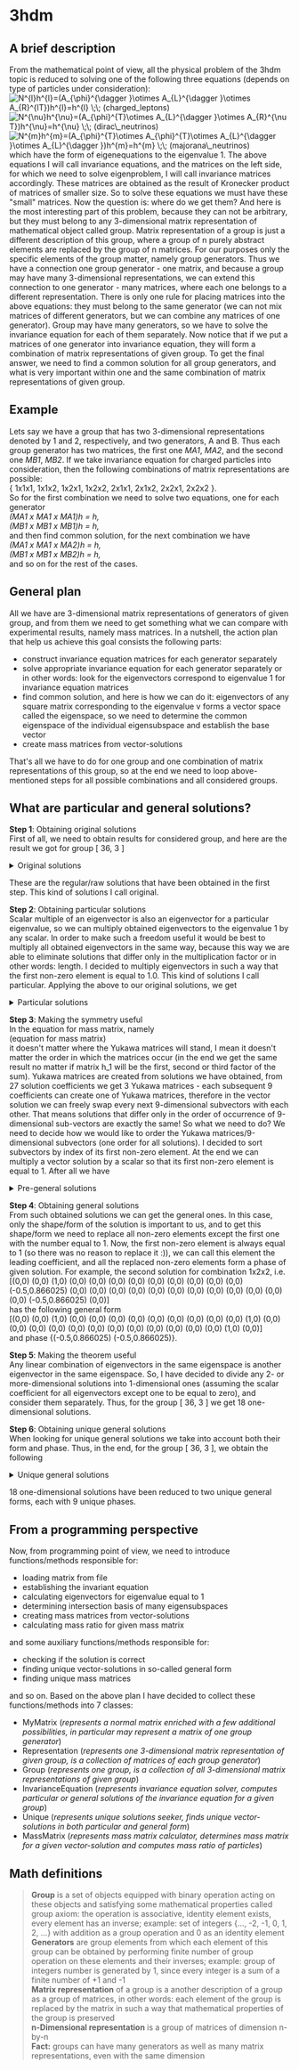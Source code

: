 # 3hdm
## A brief description
From the mathematical point of view, all the physical problem of the 3hdm topic is reduced to solving one of the following three equations (depends on type of particles under consideration):\
<img src="https://latex.codecogs.com/png.image?\dpi{120}&space;N^{l}h^{l}=(A_{\phi}^{\dagger&space;}\otimes&space;&space;A_{L}^{\dagger&space;}\otimes&space;A_{R}^{lT})h^{l}=h^{l}&space;\;\;&space;(charged\_leptons)" title="N^{l}h^{l}=(A_{\phi}^{\dagger }\otimes A_{L}^{\dagger }\otimes A_{R}^{lT})h^{l}=h^{l} \;\; (charged_leptons)" />\
<img src="https://latex.codecogs.com/png.image?\dpi{120}&space;N^{\nu}h^{\nu}=(A_{\phi}^{T}\otimes&space;&space;A_{L}^{\dagger&space;}\otimes&space;A_{R}^{\nu&space;T})h^{\nu}=h^{\nu}&space;\;\;&space;(dirac\_neutrinos)" title="N^{\nu}h^{\nu}=(A_{\phi}^{T}\otimes A_{L}^{\dagger }\otimes A_{R}^{\nu T})h^{\nu}=h^{\nu} \;\; (dirac\_neutrinos)" />\
<img src="https://latex.codecogs.com/png.image?\dpi{120}&space;N^{m}h^{m}=(A_{\phi}^{T}\otimes&space;A_{\phi}^{T}\otimes&space;A_{L}^{\dagger&space;}\otimes&space;A_{L}^{\dagger&space;})h^{m}=h^{m}&space;\;\;&space;(majorana\_neutrinos)" title="N^{m}h^{m}=(A_{\phi}^{T}\otimes A_{\phi}^{T}\otimes A_{L}^{\dagger }\otimes A_{L}^{\dagger })h^{m}=h^{m} \;\; (majorana\_neutrinos)" />\
which have the form of eigenequations to the eigenvalue 1. The above equations I will call invariance equations, and the matrices on the left side, for which we need to solve eigenproblem, I will call invariance matrices accordingly. These matrices are obtained as the result of Kronecker product of matrices of smaller size. So to solve these equations we must have these "small" matrices. Now the question is: where do we get them? And here is the most interesting part of this problem, because they can not be arbitrary, but they must belong to any 3-dimensional matrix representation of mathematical object called group. Matrix representation of a group is just a different description of this group, where a group of n purely abstract elements are replaced by the group of n matrices. For our purposes only the specific elements of the group matter, namely group generators. Thus we have a connection one group generator - one matrix, and because a group may have many 3-dimensional representations, we can extend this connection to one generator - many matrices, where each one belongs to a different representation. There is only one rule for placing matrices into the above equations: they must belong to the same generator (we can not mix matrices of different generators, but we can combine any matrices of one generator). Group may have many generators, so we have to solve the invariance equation for each of them separately. Now notice that if we put a matrices of one generator into invariance equation, they will form a combination of matrix representations of given group. To get the final answer, we need to find a common solution for all group generators, and what is very important within one and the same combination of matrix representations of given group.
## Example
Lets say we have a group that has two 3-dimensional representations denoted by 1 and 2, respectively, and two generators, A and B. Thus each group generator has two matrices, the first one *MA1*, *MA2*, and the second one *MB1*, *MB2*. If we take invariance equation for charged particles into consideration, then the following combinations of matrix representations are possible:\
 { 1x1x1, 1x1x2, 1x2x1, 1x2x2, 2x1x1, 2x1x2, 2x2x1, 2x2x2 }.\
So for the first combination we need to solve two equations, one for each generator\
 *(MA1 x MA1 x MA1)h = h,*\
 *(MB1 x MB1 x MB1)h = h,*\
and then find common solution, for the next combination we have\
 *(MA1 x MA1 x MA2)h = h,*\
 *(MB1 x MB1 x MB2)h = h,*\
and so on for the rest of the cases.
## General plan
All we have are 3-dimensional matrix representations of generators of given group, and from them we need to get something what we can compare with experimental results, namely mass matrices. In a nutshell, the action plan that help us achieve this goal consists the following parts:
 - construct invariance equation matrices for each generator separately
 - solve appropriate invariance equation for each generator separately or in other words: look for the eigenvectors correspond to eigenvalue 1 for invariance equation matrices
 - find common solution, and here is how we can do it: eigenvectors of any square matrix corresponding to the eigenvalue v forms a vector space called the eigenspace, so we need to determine the common eigenspace of the individual eigensubspace and establish the base vector
 - create mass matrices from vector-solutions

That's all we have to do for one group and one combination of matrix representations of this group, so at the end we need to loop above-mentioned steps for all possible combinations and all considered groups.
## What are particular and general solutions?
**Step 1**: Obtaining original solutions\
First of all, we need to obtain results for considered group, and here are the result we got for group [ 36, 3 ]

<details>
 <summary> Original solutions </summary>
1x1x1<br/>
[(0,0) (0,0) (0,0) (0,0) (0,0) (0,0) (0,0) (0.57735,0) (0,0) (0,0) (0,0) (0.57735,0) (0,0) (0,0) (0,0) (0,0) (0,0) (0,0) (0,0) (0,0) (0,0) (0.57735,0) (0,0) (0,0) (0,0) (0,0) (0,0)]<br/>
[(0,0) (0,0) (0,0) (0,0) (0,0) (-0.57735,0) (0,0) (0,0) (0,0) (0,0) (0,0) (0,0) (0,0) (0,0) (0,0) (-0.57735,0) (0,0) (0,0) (0,0) (-0.57735,0) (0,0) (0,0) (0,0) (0,0) (0,0) (0,0) (0,0)]<br/>
1x2x2<br/>
[(0,0) (0,0) (0,0) (0,0) (0,0) (0.288231,0.49923) (0,0) (0,0) (0,0) (0,0) (0,0) (0,0) (0,0) (0,0) (0,0) (-0.576461,0) (0,0) (0,0) (0,0) (0.288231,0.49923) (0,0) (0,0) (0,0) (0,0) (0,0) (0,0) (0,0)]<br/>
[(0,0) (0,0) (0,0) (0,0) (0,0) (0,0) (0,0) (0.556085,0) (0,0) (0,0) (0,0) (-0.278043,-0.481584) (0,0) (0,0) (0,0) (0,0) (0,0) (0,0) (0,0) (0,0) (0,0) (0.556085,0) (0,0) (0,0) (0,0) (0,<br/>0) (0,0)]<br/>
1x3x3<br/>
[(0,0) (0,0) (0,0) (0,0) (0,0) (0.288231,-0.49923) (0,0) (0,0) (0,0) (0,0) (0,0) (0,0) (0,0) (0,0) (0,0) (-0.576461,0) (0,0) (0,0) (0,0) (0.288231,-0.49923) (0,0) (0,0) (0,0) (0,0) (0,0) (0,0) (0,0)]<br/>
[(0,0) (0,0) (0,0) (0,0) (0,0) (0,0) (0,0) (0.556085,0) (0,0) (0,0) (0,0) (-0.278043,0.481584) (0,0) (0,0) (0,0) (0,0) (0,0) (0,0) (0,0) (0,0) (0,0) (0.556085,0) (0,0) (0,0) (0,0) (0,0) (0,0)]<br/>
2x1x2<br/>
[(0,0) (0,0) (0,0) (0,0) (0,0) (0,0) (0,0) (-0.288349,-0.499434) (0,0) (0,0) (0,0) (-0.288349,-0.499434) (0,0) (0,0) (0,0) (0,0) (0,0) (0,0) (0,0) (0,0) (0,0) (0.576697,0) (0,0) (0,0) (0,0) (0,0) (0,0)]<br/>
[(0,0) (0,0) (0,0) (0,0) (0,0) (0.288675,0.5) (0,0) (0,0) (0,0) (0,0) (0,0) (0,0) (0,0) (0,0) (0,0) (-0.57735,0) (0,0) (0,0) (0,0) (-0.57735,0) (0,0) (0,0) (0,0) (0,0) (0,0) (0,0) (0,0)]<br/>
2x2x3<br/>
[(0,0) (0,0) (0,0) (0,0) (0,0) (0,0) (0,0) (-0.170462,-0.295248) (0,0) (0,0) (0,0) (-0.170462,0.295248) (0,0) (0,0) (0,0) (0,0) (0,0) (0,0) (0,0) (0,0) (0,0) (0.340923,0) (0,0) (0,0) (0,0) (0,0) (0,0)]<br/>
[(0,0) (0,0) (0,0) (0,0) (0,0) (0.278228,-0.481905) (0,0) (0,0) (0,0) (0,0) (0,0) (0,0) (0,0) (0,0) (0,0) (-0.556456,0) (0,0) (0,0) (0,0) (0.278228,0.481905) (0,0) (0,0) (0,0) (0,0) (0,0) (0,0) (0,0)]<br/>
2x3x1<br/>
[(0,0) (0,0) (0,0) (0,0) (0,0) (-0.57383,0) (0,0) (0,0) (0,0) (0,0) (0,0) (0,0) (0,0) (0,0) (0,0) (-0.57383,0) (0,0) (0,0) (0,0) (0.286915,-0.496951) (0,0) (0,0) (0,0) (0,0) (0,0) (0,0) (0,0)]<br/>
[(0,0) (0,0) (0,0) (0,0) (0,0) (0,0) (0,0) (-0.241197,-0.417766) (0,0) (0,0) (0,0) (0.482394,0) (0,0) (0,0) (0,0) (0,0) (0,0) (0,0) (0,0) (0,0) (0,0) (0.482394,0) (0,0) (0,0) (0,0) (0,0) (0,0)]<br/>
3x1x3<br/>
[(0,0) (0,0) (0,0) (0,0) (0,0) (0,0) (0,0) (-0.288349,0.499434) (0,0) (0,0) (0,0) (-0.288349,0.499434) (0,0) (0,0) (0,0) (0,0) (0,0) (0,0) (0,0) (0,0) (0,0) (0.576697,0) (0,0) (0,0) (0,0) (0,0) (0,0)]<br/>
[(0,0) (0,0) (0,0) (0,0) (0,0) (0.288675,-0.5) (0,0) (0,0) (0,0) (0,0) (0,0) (0,0) (0,0) (0,0) (0,0) (-0.57735,0) (0,0) (0,0) (0,0) (-0.57735,0) (0,0) (0,0) (0,0) (0,0) (0,0) (0,0) (0,0)]<br/>
3x2x1<br/>
[(0,0) (0,0) (0,0) (0,0) (0,0) (-0.57383,0) (0,0) (0,0) (0,0) (0,0) (0,0) (0,0) (0,0) (0,0) (0,0) (-0.57383,0) (0,0) (0,0) (0,0) (0.286915,0.496951) (0,0) (0,0) (0,0) (0,0) (0,0) (0,0) (0,0)]<br/>
[(0,0) (0,0) (0,0) (0,0) (0,0) (0,0) (0,0) (-0.241197,0.417766) (0,0) (0,0) (0,0) (0.482394,0) (0,0) (0,0) (0,0) (0,0) (0,0) (0,0) (0,0) (0,0) (0,0) (0.482394,0) (0,0) (0,0) (0,0) (0,0) (0,0)]<br/>
3x3x2<br/>
[(0,0) (0,0) (0,0) (0,0) (0,0) (0,0) (0,0) (-0.170462,0.295248) (0,0) (0,0) (0,0) (-0.170462,-0.295248) (0,0) (0,0) (0,0) (0,0) (0,0) (0,0) (0,0) (0,0) (0,0) (0.340923,0) (0,0) (0,0) (0,0) (0,0) (0,0)]<br/>
[(0,0) (0,0) (0,0) (0,0) (0,0) (0.278228,0.481905) (0,0) (0,0) (0,0) (0,0) (0,0) (0,0) (0,0) (0,0) (0,0) (-0.556456,0) (0,0) (0,0) (0,0) (0.278228,-0.481905) (0,0) (0,0) (0,0) (0,0) (0,0) (0,0) (0,0)]
</details>

These are the regular/raw solutions that have been obtained in the first step. This kind of solutions I call original.

**Step 2**: Obtaining particular solutions\
Scalar multiple of an eigenvector is also an eigenvector for a particular eigenvalue, so we can multiply obtained eigenvectors to the eigenvalue 1 by any scalar. In order to make such a freedom useful it would be best to multiply all obtained eigenvectors in the same way, because this way we are able to eliminate solutions that differ only in the multiplication factor or in other words: length. I decided to multiply eigenvectors in such a way that the first non-zero element is equal to 1.0. This kind of solutions I call particular. Applying the above to our original solutions, we get

<details>
 <summary> Particular solutions </summary>
1x1x1<br/>
[(0,0) (0,0) (0,0) (0,0) (0,0) (0,0) (0,0) (1,0) (0,0) (0,0) (0,0) (1,0) (0,0) (0,0) (0,0) (0,0) (0,0) (0,0) (0,0) (0,0) (0,0) (1,0) (0,0) (0,0) (0,0) (0,0) (0,0)]<br/>
[(0,0) (0,0) (0,0) (0,0) (0,0) (1,0) (0,0) (0,0) (0,0) (0,0) (0,0) (0,0) (0,0) (0,0) (0,0) (1,0) (0,0) (0,0) (0,0) (1,0) (0,0) (0,0) (0,0) (0,0) (0,0) (0,0) (0,0)]<br/>
1x2x2<br/>
[(0,0) (0,0) (0,0) (0,0) (0,0) (1,0) (0,0) (0,0) (0,0) (0,0) (0,0) (0,0) (0,0) (0,0) (0,0) (-0.5,0.866025) (0,0) (0,0) (0,0) (1,0) (0,0) (0,0) (0,0) (0,0) (0,0) (0,0) (0,0)]<br/>
[(0,0) (0,0) (0,0) (0,0) (0,0) (0,0) (0,0) (1,0) (0,0) (0,0) (0,0) (-0.5,-0.866025) (0,0) (0,0) (0,0) (0,0) (0,0) (0,0) (0,0) (0,0) (0,0) (1,0) (0,0) (0,0) (0,0) (0,0) (0,0)]<br/>
1x3x3<br/>
[(0,0) (0,0) (0,0) (0,0) (0,0) (1,0) (0,0) (0,0) (0,0) (0,0) (0,0) (0,0) (0,0) (0,0) (0,0) (-0.5,-0.866025) (0,0) (0,0) (0,0) (1,0) (0,0) (0,0) (0,0) (0,0) (0,0) (0,0) (0,0)]<br/>
[(0,0) (0,0) (0,0) (0,0) (0,0) (0,0) (0,0) (1,0) (0,0) (0,0) (0,0) (-0.5,0.866025) (0,0) (0,0) (0,0) (0,0) (0,0) (0,0) (0,0) (0,0) (0,0) (1,0) (0,0) (0,0) (0,0) (0,0) (0,0)]<br/>
2x1x2<br/>
[(0,0) (0,0) (0,0) (0,0) (0,0) (0,0) (0,0) (1,0) (0,0) (0,0) (0,0) (1,0) (0,0) (0,0) (0,0) (0,0) (0,0) (0,0) (0,0) (0,0) (0,0) (-0.5,0.866025) (0,0) (0,0) (0,0) (0,0) (0,0)]<br/>
[(0,0) (0,0) (0,0) (0,0) (0,0) (1,0) (0,0) (0,0) (0,0) (0,0) (0,0) (0,0) (0,0) (0,0) (0,0) (-0.5,0.866025) (0,0) (0,0) (0,0) (-0.5,0.866025) (0,0) (0,0) (0,0) (0,0) (0,0) (0,0) (0,0)]<br/>
2x2x3<br/>
[(0,0) (0,0) (0,0) (0,0) (0,0) (1,0) (0,0) (0,0) (0,0) (0,0) (0,0) (0,0) (0,0) (0,0) (0,0) (-0.5,-0.866025) (0,0) (0,0) (0,0) (-0.5,0.866025) (0,0) (0,0) (0,0) (0,0) (0,0) (0,0) (0,0)]<br/>
[(0,0) (0,0) (0,0) (0,0) (0,0) (0,0) (0,0) (1,0) (0,0) (0,0) (0,0) (-0.5,-0.866025) (0,0) (0,0) (0,0) (0,0) (0,0) (0,0) (0,0) (0,0) (0,0) (-0.5,0.866025) (0,0) (0,0) (0,0) (0,0) (0,0)]<br/>
2x3x1<br/>
[(0,0) (0,0) (0,0) (0,0) (0,0) (0,0) (0,0) (1,0) (0,0) (0,0) (0,0) (-0.5,0.866025) (0,0) (0,0) (0,0) (0,0) (0,0) (0,0) (0,0) (0,0) (0,0) (-0.5,0.866025) (0,0) (0,0) (0,0) (0,0) (0,0)]<br/>
[(0,0) (0,0) (0,0) (0,0) (0,0) (1,0) (0,0) (0,0) (0,0) (0,0) (0,0) (0,0) (0,0) (0,0) (0,0) (1,0) (0,0) (0,0) (0,0) (-0.5,0.866025) (0,0) (0,0) (0,0) (0,0) (0,0) (0,0) (0,0)]<br/>
3x1x3<br/>
[(0,0) (0,0) (0,0) (0,0) (0,0) (0,0) (0,0) (1,0) (0,0) (0,0) (0,0) (1,0) (0,0) (0,0) (0,0) (0,0) (0,0) (0,0) (0,0) (0,0) (0,0) (-0.5,-0.866025) (0,0) (0,0) (0,0) (0,0) (0,0)]<br/>
[(0,0) (0,0) (0,0) (0,0) (0,0) (1,0) (0,0) (0,0) (0,0) (0,0) (0,0) (0,0) (0,0) (0,0) (0,0) (-0.5,-0.866025) (0,0) (0,0) (0,0) (-0.5,-0.866025) (0,0) (0,0) (0,0) (0,0) (0,0) (0,0) (0,0)]<br/>
3x2x1<br/>
[(0,0) (0,0) (0,0) (0,0) (0,0) (0,0) (0,0) (1,0) (0,0) (0,0) (0,0) (-0.5,-0.866025) (0,0) (0,0) (0,0) (0,0) (0,0) (0,0) (0,0) (0,0) (0,0) (-0.5,-0.866025) (0,0) (0,0) (0,0) (0,0) (0,0)]<br/>
[(0,0) (0,0) (0,0) (0,0) (0,0) (1,0) (0,0) (0,0) (0,0) (0,0) (0,0) (0,0) (0,0) (0,0) (0,0) (1,0) (0,0) (0,0) (0,0) (-0.5,-0.866025) (0,0) (0,0) (0,0) (0,0) (0,0) (0,0) (0,0)]<br/>
3x3x2<br/>
[(0,0) (0,0) (0,0) (0,0) (0,0) (1,0) (0,0) (0,0) (0,0) (0,0) (0,0) (0,0) (0,0) (0,0) (0,0) (-0.5,0.866025) (0,0) (0,0) (0,0) (-0.5,-0.866025) (0,0) (0,0) (0,0) (0,0) (0,0) (0,0) (0,0)]<br/>
[(0,0) (0,0) (0,0) (0,0) (0,0) (0,0) (0,0) (1,0) (0,0) (0,0) (0,0) (-0.5,0.866025) (0,0) (0,0) (0,0) (0,0) (0,0) (0,0) (0,0) (0,0) (0,0) (-0.5,-0.866025) (0,0) (0,0) (0,0) (0,0) (0,0)]
</details>

**Step 3**: Making the symmetry useful\
In the equation for mass matrix, namely\
(equation for mass matrix)\
it doesn't matter where the Yukawa matrices will stand, I mean it doesn't matter the order in which the matrices occur (in the end we get the same result no matter if matrix h_1 will be the first, second or third factor of the sum). Yukawa matrices are created from solutions we have obtained, from 27 solution coefficients we get 3 Yukawa matrices - each subsequent 9 coefficients can create one of Yukawa matrices, therefore in the vector solution we can freely swap every next 9-dimensional subvectors with each other. That means solutions that differ only in the order of occurrence of 9-dimensional sub-vectors are exactly the same! So what we need to do? We need to decide how we would like to order the Yukawa matrices/9-dimensional subvectors (one order for all solutions). I decided to sort subvectors by index of its first non-zero element. At the end we can multiply a vector solution by a scalar so that its first non-zero element is equal to 1. After all we have

<details>
 <summary> Pre-general solutions </summary>
1x1x1<br/>
[(0,0) (0,0) (1,0) (0,0) (0,0) (0,0) (0,0) (0,0) (0,0) (0,0) (0,0) (0,0) (1,0) (0,0) (0,0) (0,0) (0,0) (0,0) (0,0) (0,0) (0,0) (0,0) (0,0) (0,0) (0,0) (1,0) (0,0)]<br/>
[(0,0) (1,0) (0,0) (0,0) (0,0) (0,0) (0,0) (0,0) (0,0) (0,0) (0,0) (0,0) (0,0) (0,0) (1,0) (0,0) (0,0) (0,0) (0,0) (0,0) (0,0) (0,0) (0,0) (0,0) (1,0) (0,0) (0,0)]<br/>
1x2x2<br/>
[(0,0) (1,0) (0,0) (0,0) (0,0) (0,0) (0,0) (0,0) (0,0) (0,0) (0,0) (0,0) (0,0) (0,0) (1,0) (0,0) (0,0) (0,0) (0,0) (0,0) (0,0) (0,0) (0,0) (0,0) (-0.5,0.866025) (0,0) (0,0)]<br/>
[(0,0) (0,0) (1,0) (0,0) (0,0) (0,0) (0,0) (0,0) (0,0) (0,0) (0,0) (0,0) (-0.5,0.866025) (0,0) (0,0) (0,0) (0,0) (0,0) (0,0) (0,0) (0,0) (0,0) (0,0) (0,0) (0,0) (-0.5,0.866025) (0,0)]<br/>
1x3x3<br/>
[(0,0) (1,0) (0,0) (0,0) (0,0) (0,0) (0,0) (0,0) (0,0) (0,0) (0,0) (0,0) (0,0) (0,0) (1,0) (0,0) (0,0) (0,0) (0,0) (0,0) (0,0) (0,0) (0,0) (0,0) (-0.5,-0.866025) (0,0) (0,0)]<br/>
[(0,0) (0,0) (1,0) (0,0) (0,0) (0,0) (0,0) (0,0) (0,0) (0,0) (0,0) (0,0) (-0.5,-0.866025) (0,0) (0,0) (0,0) (0,0) (0,0) (0,0) (0,0) (0,0) (0,0) (0,0) (0,0) (0,0) (-0.5,-0.866025) (0,0)]<br/>
2x1x2<br/>
[(0,0) (0,0) (1,0) (0,0) (0,0) (0,0) (0,0) (0,0) (0,0) (0,0) (0,0) (0,0) (-0.5,0.866025) (0,0) (0,0) (0,0) (0,0) (0,0) (0,0) (0,0) (0,0) (0,0) (0,0) (0,0) (0,0) (1,0) (0,0)]<br/>
[(0,0) (1,0) (0,0) (0,0) (0,0) (0,0) (0,0) (0,0) (0,0) (0,0) (0,0) (0,0) (0,0) (0,0) (-0.5,-0.866025) (0,0) (0,0) (0,0) (0,0) (0,0) (0,0) (0,0) (0,0) (0,0) (1,0) (0,0) (0,0)]<br/>
2x2x3<br/>
[(0,0) (1,0) (0,0) (0,0) (0,0) (0,0) (0,0) (0,0) (0,0) (0,0) (0,0) (0,0) (0,0) (0,0) (-0.5,-0.866025) (0,0) (0,0) (0,0) (0,0) (0,0) (0,0) (0,0) (0,0) (0,0) (-0.5,0.866025) (0,0) (0,0)]<br/>
[(0,0) (0,0) (1,0) (0,0) (0,0) (0,0) (0,0) (0,0) (0,0) (0,0) (0,0) (0,0) (-0.5,-0.866025) (0,0) (0,0) (0,0) (0,0) (0,0) (0,0) (0,0) (0,0) (0,0) (0,0) (0,0) (0,0) (-0.5,0.866025) (0,0)]<br/>
2x3x1<br/>
[(0,0) (0,0) (1,0) (0,0) (0,0) (0,0) (0,0) (0,0) (0,0) (0,0) (0,0) (0,0) (1,0) (0,0) (0,0) (0,0) (0,0) (0,0) (0,0) (0,0) (0,0) (0,0) (0,0) (0,0) (0,0) (-0.5,-0.866025) (0,0)]<br/>
[(0,0) (1,0) (0,0) (0,0) (0,0) (0,0) (0,0) (0,0) (0,0) (0,0) (0,0) (0,0) (0,0) (0,0) (-0.5,-0.866025) (0,0) (0,0) (0,0) (0,0) (0,0) (0,0) (0,0) (0,0) (0,0) (-0.5,-0.866025) (0,0) (0,0)]<br/>
3x1x3<br/>
[(0,0) (0,0) (1,0) (0,0) (0,0) (0,0) (0,0) (0,0) (0,0) (0,0) (0,0) (0,0) (-0.5,-0.866025) (0,0) (0,0) (0,0) (0,0) (0,0) (0,0) (0,0) (0,0) (0,0) (0,0) (0,0) (0,0) (1,0) (0,0)]<br/>
[(0,0) (1,0) (0,0) (0,0) (0,0) (0,0) (0,0) (0,0) (0,0) (0,0) (0,0) (0,0) (0,0) (0,0) (-0.5,0.866025) (0,0) (0,0) (0,0) (0,0) (0,0) (0,0) (0,0) (0,0) (0,0) (1,0) (0,0) (0,0)]<br/>
3x2x1<br/>
[(0,0) (0,0) (1,0) (0,0) (0,0) (0,0) (0,0) (0,0) (0,0) (0,0) (0,0) (0,0) (1,0) (0,0) (0,0) (0,0) (0,0) (0,0) (0,0) (0,0) (0,0) (0,0) (0,0) (0,0) (0,0) (-0.5,0.866025) (0,0)]<br/>
[(0,0) (1,0) (0,0) (0,0) (0,0) (0,0) (0,0) (0,0) (0,0) (0,0) (0,0) (0,0) (0,0) (0,0) (-0.5,0.866025) (0,0) (0,0) (0,0) (0,0) (0,0) (0,0) (0,0) (0,0) (0,0) (-0.5,0.866025) (0,0) (0,0)]<br/>
3x3x2<br/>
[(0,0) (1,0) (0,0) (0,0) (0,0) (0,0) (0,0) (0,0) (0,0) (0,0) (0,0) (0,0) (0,0) (0,0) (-0.5,0.866025) (0,0) (0,0) (0,0) (0,0) (0,0) (0,0) (0,0) (0,0) (0,0) (-0.5,-0.866025) (0,0) (0,0)]<br/>
[(0,0) (0,0) (1,0) (0,0) (0,0) (0,0) (0,0) (0,0) (0,0) (0,0) (0,0) (0,0) (-0.5,0.866025) (0,0) (0,0) (0,0) (0,0) (0,0) (0,0) (0,0) (0,0) (0,0) (0,0) (0,0) (0,0) (-0.5,-0.866025) (0,0)]
</details>

**Step 4**: Obtaining general solutions\
From such obtained solutions we can get the general ones. In this case, only the shape/form of the solution is important to us, and to get this shape/form we need to replace all non-zero elements except the first one with the number equal to 1. Now, the first non-zero element is always equal to 1 (so there was no reason to replace it :)), we can call this element the leading coefficient, and all the replaced non-zero elements form a phase of given solution. For example, the second solution for combination 1x2x2, i.e.\
[(0,0) (0,0) (1,0) (0,0) (0,0) (0,0) (0,0) (0,0) (0,0) (0,0) (0,0) (0,0) (-0.5,0.866025) (0,0) (0,0) (0,0) (0,0) (0,0) (0,0) (0,0) (0,0) (0,0) (0,0) (0,0) (0,0) (-0.5,0.866025) (0,0)]\
has the following general form\
[(0,0) (0,0) (1,0) (0,0) (0,0) (0,0) (0,0) (0,0) (0,0) (0,0) (0,0) (0,0) (1,0) (0,0) (0,0) (0,0) (0,0) (0,0) (0,0) (0,0) (0,0) (0,0) (0,0) (0,0) (0,0) (1,0) (0,0)]\
and phase {(-0.5,0.866025) (-0.5,0.866025)}.

**Step 5**: Making the theorem useful\
Any linear combination of eigenvectors in the same eigenspace is another eigenvector in the same eigenspace. So, I have decided to divide any 2- or more-dimensional solutions into 1-dimensional ones (assuming the scalar coefficient for all eigenvectors except one to be equal to zero), and consider them separately. Thus, for the group [ 36, 3 ] we get 18 one-dimensional solutions.

**Step 6**: Obtaining unique general solutions\
When looking for unique general solutions we take into account both their form and phase. Thus, in the end, for the group [ 36, 3 ], we obtain the following

<details>
 <summary> Unique general solutions </summary>
[(0,0) (0,0) (1,0) (0,0) (0,0) (0,0) (0,0) (0,0) (0,0) (0,0) (0,0) (0,0) (1,0) (0,0) (0,0) (0,0) (0,0) (0,0) (0,0) (0,0) (0,0) (0,0) (0,0) (0,0) (0,0) (1,0) (0,0)]<br/>
{(1,0) (1,0)} {(-0.5,0.866025) (-0.5,0.866025)} {(-0.5,-0.866025) (-0.5,-0.866025)} {(-0.5,0.866025) (1,0)} {(-0.5,-0.866025) (-0.5,0.866025)} {(1,0) (-0.5,-0.866025)} {(-0.5,-0.866025) (1,0)} {(1,0) (-0.5,0.866025)} {(-0.5,0.866025) (-0.5,-0.866025)}<br/>
[(0,0) (1,0) (0,0) (0,0) (0,0) (0,0) (0,0) (0,0) (0,0) (0,0) (0,0) (0,0) (0,0) (0,0) (1,0) (0,0) (0,0) (0,0) (0,0) (0,0) (0,0) (0,0) (0,0) (0,0) (1,0) (0,0) (0,0)]<br/>
{(1,0) (1,0)} {(1,0) (-0.5,0.866025)} {(1,0) (-0.5,-0.866025)} {(-0.5,-0.866025) (1,0)} {(-0.5,-0.866025) (-0.5,0.866025)} {(-0.5,-0.866025) (-0.5,-0.866025)} {(-0.5,0.866025) (1,0)} {(-0.5,0.866025) (-0.5,0.866025)} {(-0.5,0.866025) (-0.5,-0.866025)}
</details>

18 one-dimensional solutions have been reduced to two unique general forms, each with 9 unique phases.
## From a programming perspective
Now, from programming point of view, we need to introduce functions/methods responsible for:

- loading matrix from file
- establishing the invariant equation
- calculating eigenvectors for eigenvalue equal to 1
- determining intersection basis of many eigensubspaces
- creating mass matrices from vector-solutions
- calculating mass ratio for given mass matrix

and some auxiliary functions/methods responsible for:

- checking if the solution is correct
- finding unique vector-solutions in so-called general form
- finding unique mass matrices

and so on. Based on the above plan I have decided to collect these functions/methods into 7 classes:

- MyMatrix (*represents a normal matrix enriched with a few additional possibilities, in particular may represent a matrix of one group generator*)
- Representation (*represents one 3-dimensional matrix representation of given group, is a collection of matrices of each group generator*)
- Group (*represents one group, is a collection of all 3-dimensional matrix representations of given group*)
- InvarianceEquation (*represents invariance equation solver, computes particular or general solutions of the invariance equation for a given group*)
- Unique (*represents unique solutions seeker, finds unique vector-solutions in both particular and general form*)
- MassMatrix (*represents mass matrix calculator, determines mass matrix for a given vector-solution and computes mass ratio of particles*)

## Math definitions
 > **Group** is a set of objects equipped with binary operation acting on these objects and satisfying some mathematical properties called group axiom: the operation is associative, identity element exists, every element has an inverse; example: set of integers {..., -2, -1, 0, 1, 2, ...} with addition as a group operation and 0 as an identity element\
 > **Generators** are group elements from which each element of this group can be obtained by performing finite number of group operation on these elements and their inverses; example: group of integers number is generated by 1, since every integer is a sum of a finite number of +1 and -1\
 > **Matrix representation** of a group is a another description of a group as a group of matrices, in other words: each element of the group is replaced by the matrix in such a way that mathematical properties of the group is preserved\
 > **n-Dimensional representation** is a group of matrices of dimension n-by-n\
 > **Fact:** groups can have many generators as well as many matrix representations, even with the same dimension
